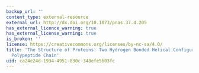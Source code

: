 ```yaml
---
backup_url: ''
content_type: external-resource
external_url: http://dx.doi.org/10.1073/pnas.37.4.205
has_external_licence_warning: true
has_external_license_warning: true
is_broken: ''
license: https://creativecommons.org/licenses/by-nc-sa/4.0/
title: 'The Structure of Proteins: Two Hydrogen Bonded Helical Configurations of the
  Polypeptide Chain'
uid: ca24e24d-1934-4951-830c-348efe5b03fc
---
```

